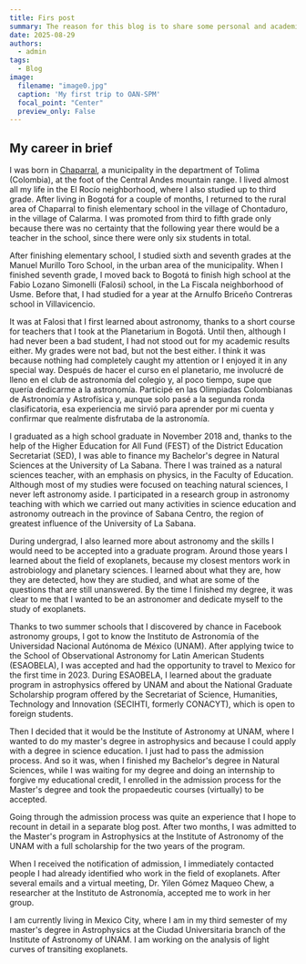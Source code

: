 ```yaml
---
title: Firs post
summary: The reason for this blog is to share some personal and academic experiences, stories and ideas.
date: 2025-08-29
authors:
  - admin
tags:
  - Blog
image:
  filename: "image0.jpg"
  caption: 'My first trip to OAN-SPM'
  focal_point: "Center"
  preview_only: False
---
```

## My career in brief

I was born in [Chaparral](https://es.wikipedia.org/wiki/Chaparral_(Tolima)), a municipality in the department of Tolima (Colombia), at the foot of the Central Andes mountain range. I lived almost all my life in the El Rocío neighborhood, where I also studied up to third grade. After living in Bogotá for a couple of months, I returned to the rural area of Chaparral to finish elementary school in the village of Chontaduro, in the village of Calarma. I was promoted from third to fifth grade only because there was no certainty that the following year there would be a teacher in the school, since there were only six students in total.

After finishing elementary school, I studied sixth and seventh grades at the Manuel Murillo Toro School, in the urban area of the municipality. When I finished seventh grade, I moved back to Bogotá to finish high school at the Fabio Lozano Simonelli (Falosi) school, in the La Fiscala neighborhood of Usme. Before that, I had studied for a year at the Arnulfo Briceño Contreras school in Villavicencio.

It was at Falosi that I first learned about astronomy, thanks to a short course for teachers that I took at the Planetarium in Bogotá. Until then, although I had never been a bad student, I had not stood out for my academic results either. My grades were not bad, but not the best either. I think it was because nothing had completely caught my attention or I enjoyed it in any special way.
Después de hacer el curso en el planetario, me involucré de lleno en el club de astronomía del colegio y, al poco tiempo, supe que quería dedicarme a la astronomía. Participé en las Olimpiadas Colombianas de Astronomía y Astrofísica y, aunque solo pasé a la segunda ronda clasificatoria, esa experiencia me sirvió para aprender por mi cuenta y confirmar que realmente disfrutaba de la astronomía.

I graduated as a high school graduate in November 2018 and, thanks to the help of the Higher Education for All Fund (FEST) of the District Education Secretariat (SED), I was able to finance my Bachelor's degree in Natural Sciences at the University of La Sabana. There I was trained as a natural sciences teacher, with an emphasis on physics, in the Faculty of Education. Although most of my studies were focused on teaching natural sciences, I never left astronomy aside. I participated in a research group in astronomy teaching with which we carried out many activities in science education and astronomy outreach in the province of Sabana Centro, the region of greatest influence of the University of La Sabana.

During undergrad, I also learned more about astronomy and the skills I would need to be accepted into a graduate program. Around those years I learned about the field of exoplanets, because my closest mentors work in astrobiology and planetary sciences. I learned about what they are, how they are detected, how they are studied, and what are some of the questions that are still unanswered. By the time I finished my degree, it was clear to me that I wanted to be an astronomer and dedicate myself to the study of exoplanets.

Thanks to two summer schools that I discovered by chance in Facebook astronomy groups, I got to know the Instituto de Astronomía of the Universidad Nacional Autónoma de México (UNAM). After applying twice to the School of Observational Astronomy for Latin American Students (ESAOBELA), I was accepted and had the opportunity to travel to Mexico for the first time in 2023. During ESAOBELA, I learned about the graduate program in astrophysics offered by UNAM and about the National Graduate Scholarship program offered by the Secretariat of Science, Humanities, Technology and Innovation (SECIHTI, formerly CONACYT), which is open to foreign students.

Then I decided that it would be the Institute of Astronomy at UNAM, where I wanted to do my master's degree in astrophysics and because I could apply with a degree in science education. I just had to pass the admission process. And so it was, when I finished my Bachelor's degree in Natural Sciences, while I was waiting for my degree and doing an internship to forgive my educational credit, I enrolled in the admission process for the Master's degree and took the propaedeutic courses (virtually) to be accepted.

Going through the admission process was quite an experience that I hope to recount in detail in a separate blog post. After two months, I was admitted to the Master's program in Astrophysics at the Institute of Astronomy of the UNAM with a full scholarship for the two years of the program.

When I received the notification of admission, I immediately contacted people I had already identified who work in the field of exoplanets. After several emails and a virtual meeting, Dr. Yilen Gómez Maqueo Chew, a researcher at the Instituto de Astronomía, accepted me to work in her group.

I am currently living in Mexico City, where I am in my third semester of my master's degree in Astrophysics at the Ciudad Universitaria branch of the Institute of Astronomy of UNAM. I am working on the analysis of light curves of transiting exoplanets.

